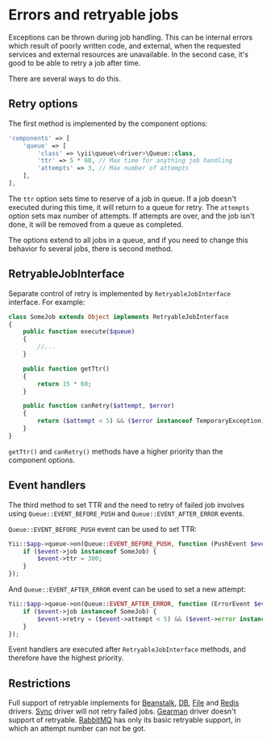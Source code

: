 Errors and retryable jobs
=========================

Exceptions can be thrown during job handling. This can be internal errors which result of poorly
written code, and external, when the requested services and external resources are unavailable.
In the second case, it's good to be able to retry a job after time.

There are several ways to do this.

Retry options
-------------

The first method is implemented by the component options:

```php
'components' => [
    'queue' => [
        'class' => \yii\queue\<driver>\Queue::class,
        'ttr' => 5 * 60, // Max time for anything job handling 
        'attempts' => 3, // Max number of attempts
    ],
],
```

The `ttr` option sets time to reserve of a job in queue. If a job doesn't executed during this time,
it will return to a queue for retry. The `attempts` option sets max number of attempts. If attempts
are over, and the job isn't done, it will be removed from a queue as completed.

The options extend to all jobs in a queue, and if you need to change this behavior fo several jobs,
there is second method.
 
RetryableJobInterface
---------------------

Separate control of retry is implemented by `RetryableJobInterface` interface. For example:

```php
class SomeJob extends Object implements RetryableJobInterface
{
    public function execute($queue)
    {
        //...
    }

    public function getTtr()
    {
        return 15 * 60;
    }

    public function canRetry($attempt, $error)
    {
        return ($attempt < 5) && ($error instanceof TemporaryException);
    }
}
```

`getTtr()` and `canRetry()` methods have a higher priority than the component options.

Event handlers
--------------

The third method to set TTR and the need to retry of failed job involves using
`Queue::EVENT_BEFORE_PUSH` and `Queue::EVENT_AFTER_ERROR` events.

`Queue::EVENT_BEFORE_PUSH` event can be used to set TTR:

```php
Yii::$app->queue->on(Queue::EVENT_BEFORE_PUSH, function (PushEvent $event) {
    if ($event->job instanceof SomeJob) {
        $event->ttr = 300;
    }
});
```

And `Queue::EVENT_AFTER_ERROR` event can be used to set a new attempt:

```php
Yii::$app->queue->on(Queue::EVENT_AFTER_ERROR, function (ErrorEvent $event) {
    if ($event->job instanceof SomeJob) {
        $event->retry = ($event->attempt < 5) && ($event->error instanceof TemporaryException);
    }
});
```

Event handlers are executed after `RetryableJobInterface` methods, and therefore have the highest
priority.

Restrictions
------------

Full support of retryable implements for [Beanstalk], [DB], [File] and [Redis] drivers.
[Sync] driver will not retry failed jobs. [Gearman] driver doesn't support of retryable.
[RabbitMQ] has only its basic retryable support, in which an attempt number can not be got.

[Beanstalk]: driver-beanstalk.md
[DB]: driver-db.md
[File]: driver-file.md
[Redis]: driver-redis.md
[Sync]: driver-sync.md
[Gearman]: driver-gearman.md
[RabbitMQ]: driver-amqp.md